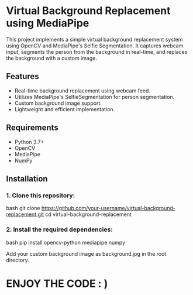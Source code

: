 # Virtual Background Replacement using MediaPipe

This project implements a simple virtual background replacement system using OpenCV and MediaPipe's Selfie Segmentation. It captures webcam input, segments the person from the background in real-time, and replaces the background with a custom image.

## Features

- Real-time background replacement using webcam feed.
- Utilizes MediaPipe's SelfieSegmentation for person segmentation.
- Custom background image support.
- Lightweight and efficient implementation.

## Requirements

- Python 3.7+
- OpenCV
- MediaPipe
- NumPy

## Installation

### 1. Clone this repository:

bash
git clone https://github.com/your-username/virtual-background-replacement.git
cd virtual-background-replacement


### 2. Install the required dependencies:
bash
pip install opencv-python mediapipe numpy

Add your custom background image as background.jpg in the root directory.


# ENJOY THE CODE : )
